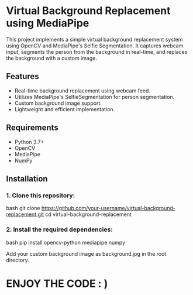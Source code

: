 # Virtual Background Replacement using MediaPipe

This project implements a simple virtual background replacement system using OpenCV and MediaPipe's Selfie Segmentation. It captures webcam input, segments the person from the background in real-time, and replaces the background with a custom image.

## Features

- Real-time background replacement using webcam feed.
- Utilizes MediaPipe's SelfieSegmentation for person segmentation.
- Custom background image support.
- Lightweight and efficient implementation.

## Requirements

- Python 3.7+
- OpenCV
- MediaPipe
- NumPy

## Installation

### 1. Clone this repository:

bash
git clone https://github.com/your-username/virtual-background-replacement.git
cd virtual-background-replacement


### 2. Install the required dependencies:
bash
pip install opencv-python mediapipe numpy

Add your custom background image as background.jpg in the root directory.


# ENJOY THE CODE : )
